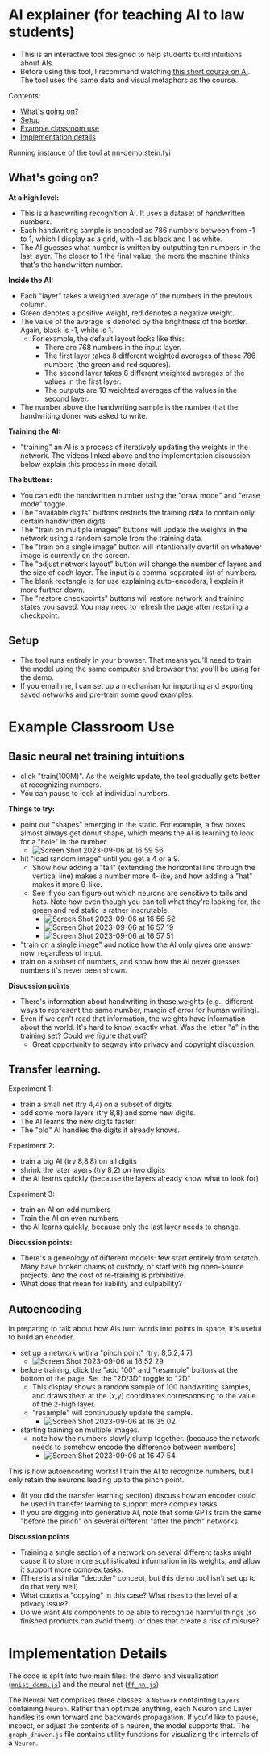 # AI explainer (for teaching AI to law students)

 - This is an interactive tool designed to help students build intuitions about AIs.
 - Before using this tool, I recommend watching [this short course on AI](https://www.3blue1brown.com/topics/neural-networks). The tool uses the same data and visual metaphors as the course.

Contents:
 - [What's going on?](#intro)
 - [Setup](#setup)
 - [Example classroom use](#class)
 - [Implementation details](#code)

Running instance of the tool at [nn-demo.stein.fyi](http://nn-demo.stein.fyi)


## What's going on? <a id='intro'></a>

**At a high level:**
 - This is a hardwriting recognition AI. It uses a dataset of handwritten numbers.
 - Each handwriting sample is encoded as 786 numbers between from -1 to 1, which I display as a grid, with -1 as black and 1 as white.
 - The AI guesses what number is written by outputting ten numbers in the last layer. The closer to 1 the final value, the more the machine thinks that's the handwritten number.

**Inside the AI:**
 - Each "layer" takes a weighted average of the numbers in the previous column.
 - Green denotes a positive weight, red denotes a negative weight.
 - The value of the average is denoted by the brightness of the border. Again, black is -1, white is 1.
   - For example, the default layout looks like this:
     - There are 768 numbers in the input layer.
     - The first layer takes 8 different weighted averages of those 786 numbers (the green and red squares).
     - The second layer takes 8 different weighted averages of the values in the first layer.
     - The outputs are 10 weighted averages of the values in the second layer.
  - The number above the handwriting sample is the number that the handwriting doner was asked to write.

**Training the AI:**
  - "training" an AI is a process of iteratively updating the weights in the network. The videos linked above and the implementation discussion below explain this process in more detail.

**The buttons:**
  - You can edit the handwritten number using the "draw mode" and "erase mode" toggle.
  - The "available digits" buttons restricts the training data to contain only certain handwritten digits.
  - The "train on multiple images" buttons will update the weights in the network using a random sample from the training data.
  - The "train on a single image" button will intentionally overfit on whatever image is currently on the screen.
  - The "adjust network layout" button will change the number of layers and the size of each layer. The input is a comma-separated list of numbers.
  - The blank rectangle is for use explaining auto-encoders, I explain it more further down.
  - The "restore checkpoints" buttons will restore network and training states you saved. You may need to refresh the page after restoring a checkpoint.

## Setup <a id='setup'></a>

 - The tool runs entirely in your browser. That means you'll need to train the model using the same computer and browser that you'll be using for the demo.
 - If you email me, I can set up a mechanism for importing and exporting saved networks and pre-train some good examples.


# Example Classroom Use <a id='class'></a>

## Basic neural net training intuitions

 - click "train(100M)". As the weights update, the tool gradually gets better at recognizing numbers.
 - You can pause to look at individual numbers.

**Things to try:**
 - point out "shapes" emerging in the static. For example, a few boxes almost always get donut shape, which means the AI is learning to look for a "hole" in the number.
   - ![Screen Shot 2023-09-06 at 16 59 56](https://github.com/davidbstein/nn_explainer.stein.fyi/assets/1490241/00e17e32-8497-483a-8030-830c9afe145d)
 - hit "load random image" until you get a 4 or a 9.
   - Show how adding a "tail" (extending the horizontal line through the vertical line) makes a number more 4-like, and how adding a "hat" makes it more 9-like.
   - See if you can figure out which neurons are sensitive to tails and hats. Note how even though you can tell what they're looking for, the green and red static is rather inscrutable.
     - ![Screen Shot 2023-09-06 at 16 56 52](https://github.com/davidbstein/nn_explainer.stein.fyi/assets/1490241/0dcad630-d3b6-44aa-953c-117c619f4d33)
     - ![Screen Shot 2023-09-06 at 16 57 19](https://github.com/davidbstein/nn_explainer.stein.fyi/assets/1490241/85396e4e-1e09-46c8-81b8-5565dd3eab62)
     - ![Screen Shot 2023-09-06 at 16 57 51](https://github.com/davidbstein/nn_explainer.stein.fyi/assets/1490241/4740055a-89cd-4fa8-8f69-7b17119b9f07)
 - "train on a single image" and notice how the AI only gives one answer now, regardless of input.
 - train on a subset of numbers, and show how the AI never guesses numbers it's never been shown.

**Disucssion points** 
 - There's information about handwriting in those weights (e.g., different ways to represent the same number, margin of error for human writing).
 - Even if we can't read that information, the weights have information about the world. It's hard to know exactly what. Was the letter "a" in the training set? Could we figure that out?
    - Great opportunity to segway into privacy and copyright discussion.

## Transfer learning.

Experiment 1:
 - train a small net (try 4,4) on a subset of digits.
 - add some more layers (try 8,8) and some new digits.
 - The AI learns the new digits faster!
 - The "old" AI handles the digits it already knows.

Experiment 2:
 - train a big AI (try 8,8,8) on all digits
 - shrink the later layers (try 8,2) on two digits
 - the AI learns quickly (because the layers already know what to look for)

Experiment 3:
 - train an AI on odd numbers
 - Train the AI on even numbers
 - the AI learns quickly, because only the last layer needs to change.

**Discussion points:**
  - There's a geneology of different models: few start entirely from scratch. Many have broken chains of custody, or start with big open-source projects. And the cost of re-training is prohibitive.
  - What does that mean for liability and culpability?

## Autoencoding

In preparing to talk about how AIs turn words into points in space, it's useful to build an encoder.

  - set up a network with a "pinch point" (try: 8,5,2,4,7)
    - ![Screen Shot 2023-09-06 at 16 52 29](https://github.com/davidbstein/nn_explainer.stein.fyi/assets/1490241/d70ce8a5-a1ea-4000-bb1c-72b5ea68653d)
  - before training, click the "add 100" and "resample" buttons at the bottom of the page. Set the "2D/3D" toggle to "2D"
    - This display shows a random sample of 100 handwriting samples, and draws them at the (x,y) coordinates corresponsing to the value of the 2-high layer.
    - "resample" will continuously update the sample.
      - ![Screen Shot 2023-09-06 at 16 35 02](https://github.com/davidbstein/nn_explainer.stein.fyi/assets/1490241/2aa76bfb-f808-4f98-83a6-1a6ab9ca6028)
  - starting training on multiple images.
    - note how the numbers  slowly clump together. (because the network needs to somehow encode the difference between numbers)
      - ![Screen Shot 2023-09-06 at 16 47 54](https://github.com/davidbstein/nn_explainer.stein.fyi/assets/1490241/3f4b9bcf-3f8c-4e31-b1c0-dc9ccfe79573)

   
This is how autoencoding works! I train the AI to recognize numbers, but I only retain the neurons leading up to the pinch point.
 - (If you did the transfer learning section) discuss how an encoder could be used in transfer learning to support more complex tasks
 - If you are digging into generative AI, note that some GPTs train the same "before the pinch" on several different "after the pinch" networks.

**Discussion points**
 - Training a single section of a network on several different tasks might cause it to store more sophisticated information in its weights, and allow it support more complex tasks.
 - (There is a similar "decoder" concept, but this demo tool isn't set up to do that very well)
 - What counts a "copying" in this case? What rises to the level of a privacy issue?
 - Do we want AIs components to be able to recognize harmful things (so finished products can avoid them), or does that create a risk of misuse?



# Implementation Details <a id='code'></a>

The code is split into two main files: the demo and visualization ([`mnist_demo.js`](/docs/mnist_ff/mnist_demo.js)) and the neural net ([`ff_nn.js`](/docs/mnist_ff/ff_nn.js))

The Neural Net comprises three classes: a `Network` containting `Layers` containing `Neuron`. Rather than optimize anything, each Neuron and Layer handles its own forward and backwards propagation. If you'd like to pause, inspect, or adjust the contents of a neuron, the model supports that. The `graph_drawer.js` file contains utility functions for visualizing the internals of a `Neuron`. 
